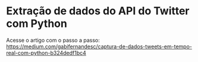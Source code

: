 # Extração de dados do API do Twitter com Python

Acesse o artigo com o passo a passo: https://medium.com/gabifernandesc/captura-de-dados-tweets-em-tempo-real-com-python-b324dedf1bc4
